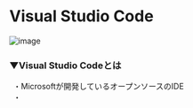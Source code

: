 # Visual Studio Code
![image](https://user-images.githubusercontent.com/81621944/209664494-e1484d17-7a29-4500-899a-0b830754949e.png)

### ▼Visual Studio Codeとは<br>
&ensp;・Microsoftが開発しているオープンソースのIDE<br>
&ensp;・<br>
<br>
